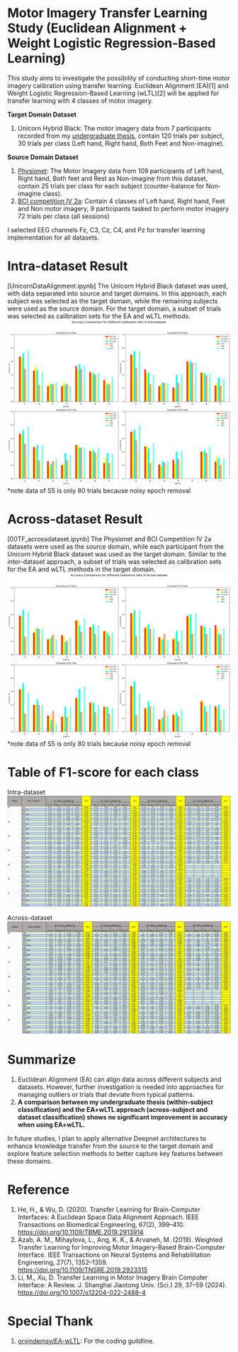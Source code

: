 # Motor Imagery Transfer Learning Study (Euclidean Alignment + Weight Logistic Regression-Based Learning)

This study aims to investigate the possibility of conducting short-time motor imagery calibration using transfer learning. Euclidean Alignment (EA)[1] and Weight Logistic Regression-Based Learning (wLTL)[2] will be applied for transfer learning with 4 classes of motor imagery.     

**Target Domain Dataset**
1. Unicorn Hybrid Black: The motor imagery data from 7 participants recorded from my [undergraduate thesis](https://suparach3.wordpress.com/blog/), contain 120 trials per subject, 30 trials per class (Left hand, Right hand, Both Feet and Non-imagine).

**Source Domain Dataset**
1. [Physionet](https://archive.physionet.org/pn4/eegmmidb/): The Motor Imagery data from 109 participants of Left hand, Right hand, Both feet and Rest as Non-imagine from this dataset, contain 25 trials per class for each subject (counter-balance for Non-imagine class).
2. [BCI competition IV 2a](https://www.bbci.de/competition/iv/): Contain 4 classes of Left hand, Right hand, Feet and Non motor imagery, 9 participants tasked to perform motor imagery 72 trials per class (all sessions) 

I selected EEG channels Fz, C3, Cz, C4, and Pz for transfer learning implementation for all datasets. 


# Intra-dataset Result
[UnicornDataAlignment.ipynb]
The Unicorn Hybrid Black dataset was used, with data separated into source and target domains. In this approach, each subject was selected as the target domain, while the remaining subjects were used as the source domain. For the target domain, a subset of trials was selected as calibration sets for the EA and wLTL methods.
![Project Screenshot](pics/intra-dataset.png)
*note data of S5 is only 80 trials because noisy epoch removal


# Across-dataset Result
[00TF_acrossdataset.ipynb]
The Physionet and BCI Competition IV 2a datasets were used as the source domain, while each participant from the Unicorn Hybrid Black dataset was used as the target domain. Similar to the inter-dataset approach, a subset of trials was selected as calibration sets for the EA and wLTL methods in the target domain.
![Project Screenshot](pics/across-dataset.png)
*note data of S5 is only 80 trials because noisy epoch removal

# Table of F1-score for each class
Intra-dataset
![Project Screenshot](pics/table-intra.jpg)

Across-dataset
![Project Screenshot](pics/table-across.jpg)

# Summarize
1. Euclidean Alignment (EA) can align data across different subjects and datasets. However, further investigation is needed into approaches for managing outliers or trials that deviate from typical patterns.
2. **A comparison between my undergraduate thesis (within-subject classification) and the EA+wLTL approach (across-subject and dataset classification) shows no significant improvement in accuracy when using EA+wLTL.**

In future studies, I plan to apply alternative Deepnet architectures to enhance knowledge transfer from the source to the target domain and explore feature selection methods to better capture key features between these domains.

# Reference 
1. He, H., & Wu, D. (2020). Transfer Learning for Brain-Computer Interfaces: A Euclidean Space Data Alignment Approach. IEEE Transactions on Biomedical Engineering, 67(2), 399–410. https://doi.org/10.1109/TBME.2019.2913914
2. Azab, A. M., Mihaylova, L., Ang, K. K., & Arvaneh, M. (2019). Weighted Transfer Learning for Improving Motor Imagery-Based Brain-Computer Interface. IEEE Transactions on Neural Systems and Rehabilitation Engineering, 27(7), 1352–1359. https://doi.org/10.1109/TNSRE.2019.2923315
3. Li, M., Xu, D. Transfer Learning in Motor Imagery Brain Computer Interface: A Review. J. Shanghai Jiaotong Univ. (Sci.) 29, 37–59 (2024). https://doi.org/10.1007/s12204-022-2488-4


# Special Thank
1. [orvindemsy/EA-wLTL](https://github.com/orvindemsy/EA-wLTL/tree/master): For the coding guildline.
